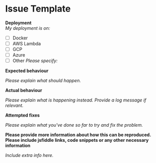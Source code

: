 # Issue Template

**Deployment**  
_My deployment is on:_

- [ ] Docker
- [ ] AWS Lambda
- [ ] GCP
- [ ] Azure
- [ ] Other _Please specify:_

**Expected behaviour**

_Please explain what should happen._

**Actual behaviour**

_Please explain what is happening instead. Provide a log message if relevant._

**Attempted fixes**

_Please explain what you've done so far to try and fix the problem._

**Please provide more information about how this can be reproduced. Please include jsfiddle links, code snippets or any other necessary information**

_Include extra info here._
